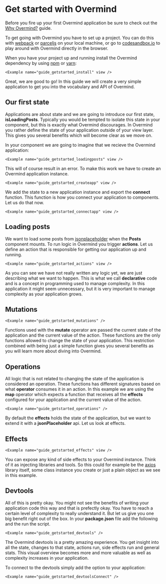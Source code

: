 # Get started with Overmind

Before you fire up your first Overmind application be sure to check out the [Why Overmind?]() guide.

To get going with Overmind you have to set up a project. You can do this with [webpack]() or [parceljs]() on your local machine, or go to [codesandbox.io]() to play around with Overmind directly in the browser.

When you have your project up and running install the Overmind dependency by using [npm]() or [yarn]():

```marksy
<Example name="guide_getstarted_install" view />
```

Great, we are good to go! In this guide we will create a very simple application to get you into the vocabulary and API of Overmind.

## Our first state

Applications are about state and we are going to introduce our first state, **isLoadingPosts**. Typically you would be tempted to isolate this state in your component, but this is exactly what Overmind discourages. In Overmind you rather define the state of your application outside of your view layer. This gives you several benefits which will become clear as we move on.

In your component we are going to imagine that we recieve the Overmind application:

```marksy
<Example name="guide_getstarted_loadingposts" view />
```

This will of course result in an error. To make this work we have to create an Overmind application instance.

```marksy
<Example name="guide_getstarted_createapp" view />
```

We add the state to a new application instance and export the **connect** function. This function is how you connect your application to components. Let us do that now.

```marksy
<Example name="guide_getstarted_connectapp" view />
```

## Loading posts

We want to load some posts from [jsonplaceholder]() when the **Posts** component mounts. To run logic in Overmind you trigger **actions**. Let us define an action that is responsible for getting our application up and running.

```marksy
<Example name="guide_getstarted_actions" view />
```

As you can see we have not really written any logic yet, we are just describing what we want to happen. This is what we call **declarative** code and is a concept in programming used to manage complexity. In this application it might seem unnecessary, but it is very important to manage complexity as your application grows.

## Mutations

```marksy
<Example name="guide_getstarted_mutations" />
```

Functions used with the **mutate** operator are passed the current state of the application and the current value of the action. These functions are the only functions allowed to change the state of your application. This restriction combined with being just a simple function gives you several benefits as you will learn more about diving into Overmind.

## Operations

All logic that is not related to changing the state of the application is considered an operation. These functions has different signatures based on what **operator** consumes it in an action. In this example we are using the **map** operator which expects a function that receives all the **effects** configured for your application and the current value of the action.

```marksy
<Example name="guide_getstarted_operations" />
```

By default the **effects** holds the state of the application, but we want to extend it with a **jsonPlaceholder** api. Let us look at effects.

## Effects

```marksy
<Example name="guide_getstarted_effects" view />
```

You can expose any kind of side effects to your Overmind instance. Think of it as injecting libraries and tools. So this could for example be the [axios]() library itself, some class instance you create or just a plain object as we see in this example. 

## Devtools

All of this is pretty okay. You might not see the benefits of writing your application code this way and that is prefectly okay. You have to reach a certain level of complexity to really understand it. But let us give you one big benefit right out of the box. In your **package.json** file add the following and the run the script.

```marksy
<Example name="guide_getstarted_devtools" />
```

The Overmind devtools is a pretty amazing experience. You get insight into all the state, changes to that state, actions run, side effects run and general stats. This visual overview becomes more and more valuable as well as complexity increases in your application. 

To connect to the devtools simply add the option to your application:

```marksy
<Example name="guide_getstarted_devtoolsConnect" />
```